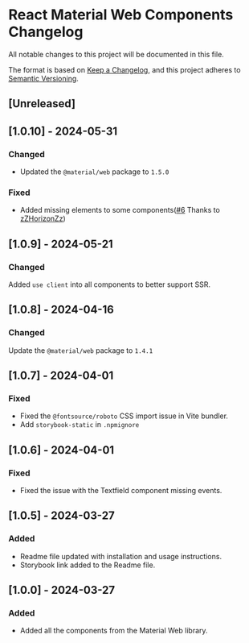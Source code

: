 # React Material Web Components Changelog

All notable changes to this project will be documented in this file.

The format is based on [Keep a Changelog](https://keepachangelog.com/en/1.0.0/),
and this project adheres to [Semantic Versioning](https://semver.org/spec/v2.0.0.html).

## [Unreleased]

## [1.0.10] - 2024-05-31

### Changed
- Updated the `@material/web` package to `1.5.0`

### Fixed
- Added missing elements to some components([#6](https://github.com/anthonyleung-dev/react-material-web/pull/6) Thanks to [zZHorizonZz](https://github.com/zZHorizonZz))

## [1.0.9] - 2024-05-21

### Changed
Added `use client` into all components to better support SSR.

## [1.0.8] - 2024-04-16

### Changed
Update the `@material/web` package to `1.4.1`

## [1.0.7] - 2024-04-01

### Fixed
- Fixed the `@fontsource/roboto` CSS import issue in Vite bundler.
- Add `storybook-static` in `.npmignore`

## [1.0.6] - 2024-04-01

### Fixed
- Fixed the issue with the Textfield component missing events.

## [1.0.5] - 2024-03-27

### Added
- Readme file updated with installation and usage instructions.
- Storybook link added to the Readme file.

## [1.0.0] - 2024-03-27

### Added
- Added all the components from the Material Web library.
